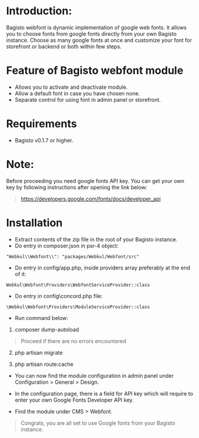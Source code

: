 # Introduction:
Bagisto webfont is dynamic implementation of google web fonts. It allows you to choose fonts from google fonts directly from your own Bagisto instance. Choose as many google fonts at once and customize your font for storefront or backend or both within few steps.

# Feature of Bagisto webfont module

* Allows you to activate and deactivate module.
* Allow a default font in case you have chosen none.
* Separate control for using font in admin panel or storefront.

# Requirements
* Bagisto v0.1.7 or higher.

# Note:
Before proceeding you need google fonts API key. You can get your own key by following instructions after opening the link below:

> https://developers.google.com/fonts/docs/developer_api

# Installation
* Extract contents of the zip file in the root of your Bagisto instance.
* Do entry in composer.json in psr-4 object:

```
"Webkul\\Webfont\\": "packages/Webkul/Webfont/src"
```

* Do entry in config/app.php, inside providers array preferably at the end of it:

```
Webkul\Webfont\Providers\WebfontServiceProvider::class
```

* Do entry in config\concord.php file:

```
\Webkul\Webfont\Providers\ModuleServiceProvider::class
```

* Run command below:
1. composer dump-autoload
> Proceed if there are no errors encountered

2. php artisan migrate

3. php artisan route:cache

* You can now find the module configuration in admin panel under Configuration > General > Design.

* In the configuration page, there is a field for API key which will require to enter your own Google Fonts Developer API key.

* Find the module under CMS > Webfont.

> Congrats, you are all set to use Google fonts from your Bagisto instance.
